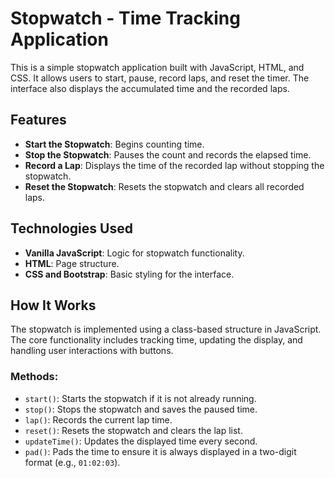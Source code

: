 # Stopwatch - Time Tracking Application

This is a simple stopwatch application built with JavaScript, HTML, and CSS. It allows users to start, pause, record laps, and reset the timer. The interface also displays the accumulated time and the recorded laps.

## Features

- **Start the Stopwatch**: Begins counting time.
- **Stop the Stopwatch**: Pauses the count and records the elapsed time.
- **Record a Lap**: Displays the time of the recorded lap without stopping the stopwatch.
- **Reset the Stopwatch**: Resets the stopwatch and clears all recorded laps.

## Technologies Used

- **Vanilla JavaScript**: Logic for stopwatch functionality.
- **HTML**: Page structure.
- **CSS and Bootstrap**: Basic styling for the interface.

## How It Works

The stopwatch is implemented using a class-based structure in JavaScript. The core functionality includes tracking time, updating the display, and handling user interactions with buttons.

### Methods:
- `start()`: Starts the stopwatch if it is not already running.
- `stop()`: Stops the stopwatch and saves the paused time.
- `lap()`: Records the current lap time.
- `reset()`: Resets the stopwatch and clears the lap list.
- `updateTime()`: Updates the displayed time every second.
- `pad()`: Pads the time to ensure it is always displayed in a two-digit format (e.g., `01:02:03`).
